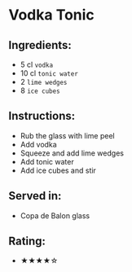 # Vodka Tonic

## Ingredients:
- 5 cl `vodka`
- 10 cl `tonic water`
- 2 `lime wedges`
- 8 `ice cubes`

## Instructions:
- Rub the glass with lime peel
- Add vodka
- Squeeze and add lime wedges
- Add tonic water
- Add ice cubes and stir

## Served in:
- Copa de Balon glass

## Rating:
- ★★★★☆